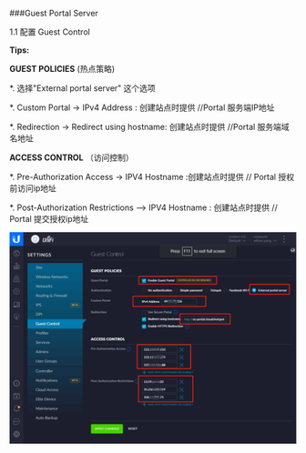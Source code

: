###Guest Portal Server

1.1  配置 Guest Control

**Tips:** 

**GUEST POLICIES**  (热点策略)

*.  选择"External portal server" 这个选项

*. Custom Portal   ->   IPv4 Address : 创建站点时提供   //Portal 服务端IP地址

*. Redirection   ->   Redirect using hostname: 创建站点时提供   //Portal 服务端域名地址

**ACCESS CONTROL** （访问控制）

*. Pre-Authorization Access   ->   IPV4 Hostname :创建站点时提供   // Portal 授权前访问ip地址

*. Post-Authorization Restrictions --> IPV4 Hostname : 创建站点时提供   // Portal 提交授权ip地址



![](../../image/Unifi-controller-Guest-Control.png)